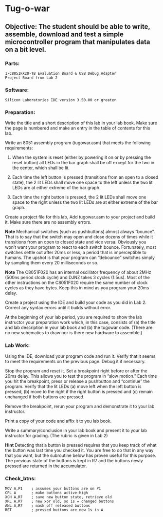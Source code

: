 Tug-o-war 
======================

Objective: The student should be able to write, assemble, download and test a 
simple microcontroller program that manipulates data on a bit level.
------------------------------------------------------------------------ 
 
### Parts: 
    1-C8051FX20-TB Evaluation Board & USB Debug Adapter 
    Project Board from Lab 2 
 
### Software:
    Silicon Laboratories IDE version 3.50.00 or greater 
 
### Preparation:  
Write the title and a short description of this lab in your lab book. 
Make sure the page is numbered and make an entry in the table of 
contents for this lab. 
 
Write an 8051 assembly program (tugowar.asm) that meets the 
following requirements: 
 
1. When the system is reset (either by powering it on or by pressing 
the reset button) all LEDs in the bar graph shall be off except for 
the two in the center, which shall be lit. 
 
2. Each time the left button is pressed (transitions from an open to 
a closed state), the 2 lit LEDs shall move one space to the left 
unless the two lit LEDs are at either extreme of the bar graph. 
 
3.  Each time the right button is pressed, the 2 lit LEDs shall move 
one space to the right unless the two lit LEDs are at either extreme 
of the bar graph. 
 
 Create a project file for this lab, Add tugowar.asm to your project 
and build it.  Make sure there are no assembly errors. 
 
__Note__ Mechanical switches (such as pushbuttons) almost always 
“bounce”. That is to say that the switch may open and close dozens 
of times while it transitions from an open to closed state and vice 
versa.  Obviously you won’t want your program to react to each 
switch bounce.  Fortunately, most switches settle out after 20ms or 
less, a period that is imperceptible to humans.  The upshot is that 
your program can “debounce” switches simply by sampling them 
every 20 milliseconds or so. 
 
__Note__ The C8051F020 has an internal oscillator frequency of 
about 2MHz (500ns period clock cycle) and DJNZ takes 3 cycles 
(1.5us).  Most of the other instructions on the C8051F020 require 
the same number of clock cycles as they have bytes.  Keep this in 
mind as you program your 20ms delay. 
 
Create a project using the IDE and build your code as you did in 
Lab 2. Correct any syntax errors until it builds without error. 
 
At the beginning of your lab period, you are required to show the 
lab instructor your preparation work which, in this case, consists of 
(a) the title and lab description in your lab book and (b) the tugowar 
code. (There are no new schematics to draw nor is there new 
hardware to assemble.) 
 
### Lab Work:
Using the IDE, download your program code and run it. Verify that it 
seems to meet the requirements on the previous page.  Debug it if 
necessary. 
 
Stop the program and reset it.  Set a breakpoint right before or after 
the 20ms delay. This allows you to test the program in “slow motion.” 
Each time you hit the breakpoint, press or release a pushbutton and 
“continue” the program. Verify that the lit LEDs (a) move left when the 
left button is pressed, (b) move to the right if the right button is 
pressed and (c) remain unchanged if both buttons are pressed. 
 
Remove the breakpoint, rerun your program and demonstrate it to 
your lab instructor. 
 
Print a copy of your code and affix it to you lab book. 
 
Write a summary/conclusion in your lab book and present it to your 
lab instructor for grading. (The rubric is given in Lab 2) 
 
__Hint__ Detecting that a button is pressed requires that you keep track 
of what the button was last time you checked it. You are free to do 
that in any way that you want, but the subroutine below has proven 
useful for this purpose. The previous state of the buttons is kept in R7 
and the buttons newly pressed are returned in the accumulator. 
 
### Check_btns:
    MOV A,P1    ; assumes your buttons are on P1 
    CPL A       ; make buttons active-high 
    XCH A,R7    ; save new button state, retrieve old 
    XRL A,R7    ; new xor old, so 1s = changed buttons 
    ANL A,R7    ; mask off released buttons 
    RET         ; pressed buttons are now 1s in A 